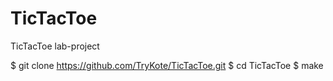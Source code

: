 # TicTacToe

TicTacToe lab-project

$ git clone https://github.com/TryKote/TicTacToe.git
$ cd TicTacToe
$ make